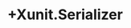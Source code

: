 ---
title: +Xunit.Serializer
display: hidden
documentation_of:
- AffineTransformationSerializer.cs
- BitArraySerializer.cs
- BitMatrixSerializer.cs
- MatrixSerializer.cs
- ParserSerializer.cs
- PointSerializer.cs
---